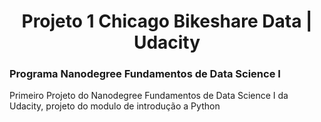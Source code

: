 <center> <h1>Projeto 1 Chicago Bikeshare Data | Udacity</h1></center>
<h3>Programa Nanodegree Fundamentos de Data Science I</h3>
Primeiro Projeto do Nanodegree Fundamentos de Data Science I da Udacity, projeto do modulo de introdução a Python 
